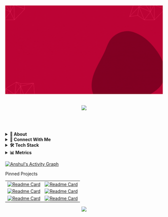 [![MasterHead](https://github.com/AnshulKumarYadav/AnshulKumarYadav/blob/main/assets/Software%20Developer%20(1).gif)](https://AnshulKumarYadav.github.io)
<h2><p align="center">
  <a href="#"><img src="https://readme-typing-svg.herokuapp.com?center=true&lines=Hii👋+I'm+Anshul;"></a>
</p>
 <br/></h2>
<details>
  <summary><b>👤 About</b></summary>
    <p>
      <img align="right" width="250" src="https://github.com/AnshulKumarYadav/AnshulKumarYadav/blob/main/assets/WhatsApp%20Image%202022-07-22%20at%209.22.30%20AM.jpeg" alt="Anshul Yadav" />
      
<blockquote>

I am a passionate software developer with web development technologies.
  
Currently pursuing web development course from Masai School and ready to work.  
  
Have an experience of 1000+ hours of coding and 100+ hours of data sturctures and algorithms.
  
5 ⭐⭐⭐⭐⭐ problem solver on HackerRank.
  
Love to writing 👨‍💻 code and solve problem.  

When I'm not at the keyboard, I like playing cricket and hanging out with friends.

</blockquote>
    
----
  
  </p>
</details>
  
<details>
<summary><b>💬 Connect With Me</b></summary>
<p>
 
 | **Platforms** | **Go Live** |
 | - | - |
 **Portfolio Website** | [![Portfolio](https://img.shields.io/static/v1?label=&message=anshulkumaryadav.vercel.app&color=0A9CEA&logo=googlechrome&logoColor=FFFFFF)](https://anshulkumaryadav.vercel.app/)
 **LinkedIn** | [![LinkedIn](https://img.shields.io/static/v1?label=&message=anshul-kumar-yadav&color=16C8FC&logo=linkedIn&logoColor=FFFFFF)](https://www.linkedin.com/in/anshul-kumar-yadav/)
 **WhatsApp** | ![WhatsApp](https://img.shields.io/static/v1?label=&message=7060476249&color=25DE44&logo=whatsapp&logoColor=FFFFFF)
 **Instagram** | [![Instagram](https://img.shields.io/static/v1?label=&message=rishuyadav3602&color=F44CCE&logo=instagram&logoColor=FFFFFF)](https://www.instagram.com/rishuyadav3602/)
 </p>
</details>

<details>
  <summary><b>🛠️ Tech Stack</b></summary>
    <p>

| **Category** | **Technologies** |
| - | - |
**Frontend** | [![HTML](https://img.shields.io/static/v1?label=&message=HTML&color=F37878&logo=html5&logoColor=FFFFFF)](https://html.com/) [![CSS](https://img.shields.io/static/v1?label=&message=CSS&color=0078D4&logo=css3&logoColor=FFFFFF)](https://www.w3.org/TR/CSS/#css)
**Backend** | [![mySql](https://img.shields.io/static/v1?label=&message=MySql&color=019733&logo=MySQL&logoColor=FFFFFF)](https://html.com/) [![Maven](https://img.shields.io/static/v1?label=&message=Maven&color=0078D4&logo=mvn&logoColor=FFFFFF)](https://www.w3.org/TR/CSS/#css) [![Hibernate](https://img.shields.io/static/v1?label=&message=Hibernate&color=430098&logo=hibernate&logoColor=FFFFFF)](https://www.w3.org/TR/CSS/#css) [![Spring Boot](https://img.shields.io/static/v1?label=&message=SpringBoot&color=019733&logo=springboot&logoColor=FFFFFF)](https://www.w3.org/TR/CSS/#css)
**Core** | [![JavaScript](https://img.shields.io/static/v1?label=&message=JavaScript&color=F7DF1E&logo=javascript&logoColor=FFFFFF)](https://www.javascript.com/)<br>[![Java](https://img.shields.io/static/v1?label=&message=Java&color=007396&logo=java&logoColor=FFFFFF)](https://www.java.com/) 
**Cloud** | [![AWS](https://img.shields.io/static/v1?label=&message=aws&color=0078D4&logo=amazonaws&logoColor=FFFFFF)](https://aws.amazon.com/) [![Vercel](https://img.shields.io/static/v1?label=&message=Vercel&color=430098&logo=vercel&logoColor=FFFFFF)](https://vercel.com/) [![Netlify](https://img.shields.io/static/v1?label=&message=Netlify&color=00C7B7&logo=netlify&logoColor=FFFFFF)](https://netlify.com/)
**Misc** | [![Bash](https://img.shields.io/static/v1?label=&message=Bash&color=4EAA25&logo=gnubash&logoColor=FFFFFF)](https://www.gnu.org/software/bash/) [![Powershell](https://img.shields.io/static/v1?label=&message=Powershell&color=000000&logo=microsoftpowershell&logoColor=FFFFFF)](https://en.wikipedia.org/wiki/Markdown)
**Editors** | [![STS](https://img.shields.io/static/v1?label=&message=Spring-Boot-Suite4&color=019733&logo=spring&logoColor=FFFFFF)](https://www.vim.org/) [![VS Code](https://img.shields.io/static/v1?label=&message=VS%20Code&color=9013FE&logo=visualstudiocode&logoColor=FFFFFF)](https://code.visualstudio.com/)
      

----      

  </p>
  </details>
<details>
<summary><b>📊 Metrics</b></summary>
<p><img align="left" src="https://github-readme-stats.vercel.app/api/top-langs?username=AnshulKumarYadav&theme=radical&langs_count8" alt="anshulkumaryadav" /></p>

![Anshul's GitHub stats](https://github-readme-stats.vercel.app/api?username=AnshulKumarYadav&theme=radical&show_icons=true)
![GitHub Streak](https://streak-stats.demolab.com/?user=AnshulKumarYadav&currStreakNum=2FD3EB&fire=pink&sideLabels=F00&theme=radical)
  
  </details>
  
  <a href="https://github.com/AnshulKumarYadav/github-readme-activity-graph"><img alt="Anshul's Activity Graph" src="https://github-readme-activity-graph.cyclic.app/graph?username=AnshulKumarYadav" /></a>


<p align="left">Pinned Projects</p>

|  | |
|:-:|:-:|
|[![Readme Card](https://github-readme-stats.vercel.app/api/pin/?username=AnshulKumarYadav&repo=Redbus&theme=radical)](https://github.com/AnshulKumarYadav/redbus)|[![Readme Card](https://github-readme-stats.vercel.app/api/pin/?username=AnshulKumarYadav&repo=Online-Shopping-App-&theme=radical)](https://github.com/AnshulKumarYadav/online-shopping-app-)|
|[![Readme Card](https://github-readme-stats.vercel.app/api/pin/?username=AnshulKumarYadav&repo=bobbibrown&theme=radical)](https://github.com/AnshulKumarYadav/bobbibrown)|[![Readme Card](https://github-readme-stats.vercel.app/api/pin/?username=AnshulKumarYadav&repo=imageApp&theme=radical)](https://github.com/AnshulKumarYadav/imageapp)|
|[![Readme Card](https://github-readme-stats.vercel.app/api/pin/?username=AnshulKumarYadav&repo=weatherApp&theme=radical)](https://github.com/AnshulKumarYadav/weatherapp)|[![Readme Card](https://github-readme-stats.vercel.app/api/pin/?username=AnshulKumarYadav&repo=youtube&theme=radical)](https://github.com/AnshulKumarYadav/youtube)|

<p align="center">
  <img  src="https://raw.githubusercontent.com/Trilokia/Trilokia/379277808c61ef204768a61bbc5d25bc7798ccf1/bottom_header.svg">
 </p>

